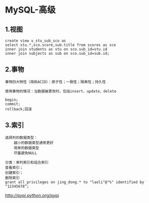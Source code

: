 # MySQL-高级
## 1.视图
    create view v_stu_sub_sco as
    select stu.*,sco.score,sub.title from scores as sco
    inner join students as stu on sco.sub_id=stu.id
    inner join subjects as sub on sco.sub_id=sub.id;

## 2.事物
    事物四大特性（简称ACID）：原子性；一致性；隔离性；持久性

    使用事物的情况：当数据被更改时，包括insert、update、delete
    
    begin;
    commit;
    rollback;回滚

## 3.索引
    选择列的数据类型：
        越小的数据类型通常更好
        简单的数据类型
        尽量避免NULL

    分类：单列索引和组合索引
    查看索引；
    创建索引；
    删除索引
    grant all privileges on jing_dong.* to "laoli"@"%" identified by "12345678”;
http://pypi.python.org/pypi